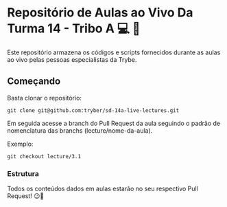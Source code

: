 # Repositório de Aulas ao Vivo Da Turma 14 - Tribo A 💻 🎥

Este repositório armazena os códigos e scripts fornecidos durante as aulas ao vivo pelas pessoas especialistas da Trybe.

## Começando

Basta clonar o repositório:

```
git clone git@github.com:tryber/sd-14a-live-lectures.git
```

Em seguida acesse a branch do Pull Request da aula seguindo o padrão de nomenclatura das branchs (lecture/nome-da-aula).

Exemplo:

```
git checkout lecture/3.1
```

### Estrutura

Todos os conteúdos dados em aulas estarão no seu respectivo Pull Request! 😉🚀

